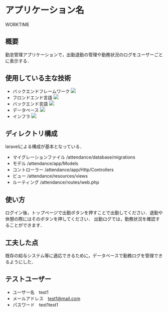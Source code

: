 # アプリケーション名

WORKTIME

## 概要

勤怠管理アプリケーションで，出勤退勤の管理や勤務状況のログをユーザーごとに表示する．

## 使用している主な技術

- バックエンドフレームワーク
  <img src="https://img.shields.io/badge/-Laravel-E74430.svg?logo=laravel&style=plastic">
- フロンドエンド言語
  <img src="https://img.shields.io/badge/-Javascript-F7DF1E.svg?logo=javascript&style=plastic">
- バックエンド言語
  <img src="https://img.shields.io/badge/-Php-777BB4.svg?logo=php&style=plastic">
- データベース
  <img src="https://img.shields.io/badge/-Mysql-4479A1.svg?logo=mysql&style=plastic">
- インフラ
  <img src="https://img.shields.io/badge/-Amazon%20aws-232F3E.svg?logo=amazon-aws&style=plastic">

## ディレクトリ構成
laravelによる構成が基本となっている．
- マイグレーションファイル /attendance/database/migrations
- モデル /attendance/app/Models
- コントローラー /attendance/app/Http/Controllers
- ビュー /attendance/resources/views
- ルーティング /attendance/routes/web.php

## 使い方
ログイン後，トップページで出勤ボタンを押すことで出勤してください．退勤や休憩の際にはそのボタンを押してください．
出勤ログでは，勤務状況を確認することができます．

## 工夫した点
既存の給与システム等に適応できるために，データベースで勤務ログを管理できるようにした．

## テストユーザー
- ユーザー名　test1
- メールアドレス　test1@mail.com
- パスワード　test1test1
